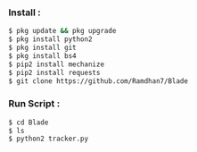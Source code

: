 
### Install :
````bash
$ pkg update && pkg upgrade 
$ pkg install python2 
$ pkg install git 
$ pkg install bs4
$ pip2 install mechanize 
$ pip2 install requests 
$ git clone https://github.com/Ramdhan7/Blade
````
### Run Script :
````bash
$ cd Blade
$ ls
$ python2 tracker.py
````


